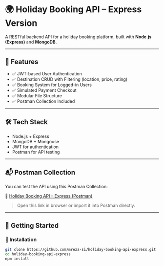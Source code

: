 # 🌍 Holiday Booking API – Express Version

A RESTful backend API for a holiday booking platform, built with **Node.js (Express)** and **MongoDB**.

---

## 🚀 Features

- ✅ JWT-based User Authentication
- ✅ Destination CRUD with Filtering (location, price, rating)
- ✅ Booking System for Logged-in Users
- ✅ Simulated Payment Checkout
- ✅ Modular File Structure
- ✅ Postman Collection Included

---

## 🛠 Tech Stack

- Node.js + Express
- MongoDB + Mongoose
- JWT for authentication
- Postman for API testing

---

## 📬 Postman Collection

You can test the API using this Postman Collection:

🔗 [Holiday Booking API – Express (Postman)](https://www.postman.com/spaceflight-astronomer-40843412/workspace/booking-holiday-api-express/collection/36641054-0576d899-4111-4643-9be7-f7ab960e1aec?action=share&creator=36641054)

> Open this link in browser or import it into Postman directly.

---

## 🚀 Getting Started

### 🔧 Installation

```bash
git clone https://github.com/mreza-si/holiday-booking-api-express.git
cd holiday-booking-api-express
npm install
